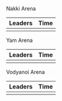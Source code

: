 Nakki Arena

| Leaders | Time |
| :--- | :--- |
|  |  |

Yam Arena

| Leaders | Time |
| :--- | :--- |
|  |  |

Vodyanoi Arena

| Leaders | Time |
| :--- | :--- |
|  |  |
